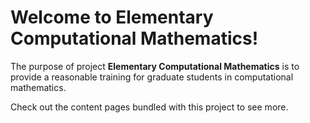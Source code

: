 # Welcome to Elementary Computational Mathematics!

The purpose of project **Elementary Computational Mathematics** is to provide a reasonable training for graduate students in computational mathematics. 

Check out the content pages bundled with this project to see more.

```{tableofcontents}
```
